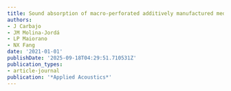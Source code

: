 ```yaml
---
title: Sound absorption of macro-perforated additively manufactured media
authors:
- J Carbajo
- JM Molina-Jordá
- LP Maiorano
- NX Fang
date: '2021-01-01'
publishDate: '2025-09-18T04:29:51.710531Z'
publication_types:
- article-journal
publication: '*Applied Acoustics*'
---
```

